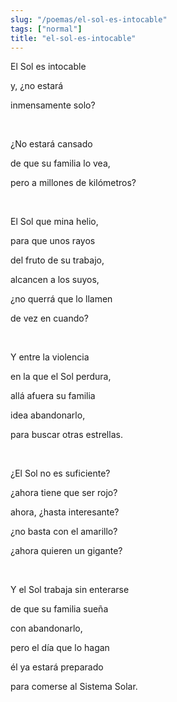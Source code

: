 ```yaml
---
slug: "/poemas/el-sol-es-intocable"
tags: ["normal"]
title: "el-sol-es-intocable"
---
```

El Sol es intocable

y, ¿no estará

inmensamente solo?

&nbsp;

¿No estará cansado

de que su familia lo vea,

pero a millones de kilómetros?

&nbsp;

El Sol que mina helio,

para que unos rayos

del fruto de su trabajo,

alcancen a los suyos,

¿no querrá que lo llamen

de vez en cuando?

&nbsp;

Y entre la violencia

en la que el Sol perdura,

allá afuera su familia

idea abandonarlo,

para buscar otras estrellas.

&nbsp;

¿El Sol no es suficiente?

¿ahora tiene que ser rojo?

ahora, ¿hasta interesante?

¿no basta con el amarillo?

¿ahora quieren un gigante?

&nbsp;

Y el Sol trabaja sin enterarse

de que su familia sueña

con abandonarlo,

pero el día que lo hagan

él ya estará preparado

para comerse al Sistema Solar.